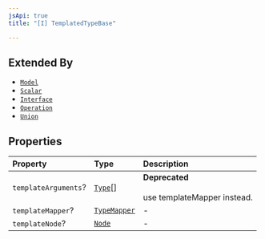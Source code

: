 ```yaml
---
jsApi: true
title: "[I] TemplatedTypeBase"

---
```

## Extended By

- [`Model`](Model.md)
- [`Scalar`](Scalar.md)
- [`Interface`](Interface.md)
- [`Operation`](Operation.md)
- [`Union`](Union.md)

## Properties

| Property | Type | Description |
| :------ | :------ | :------ |
| `templateArguments`? | [`Type`](../type-aliases/Type.md)[] | **Deprecated**<br /><br />use templateMapper instead. |
| `templateMapper`? | [`TypeMapper`](TypeMapper.md) | - |
| `templateNode`? | [`Node`](../type-aliases/Node.md) | - |

